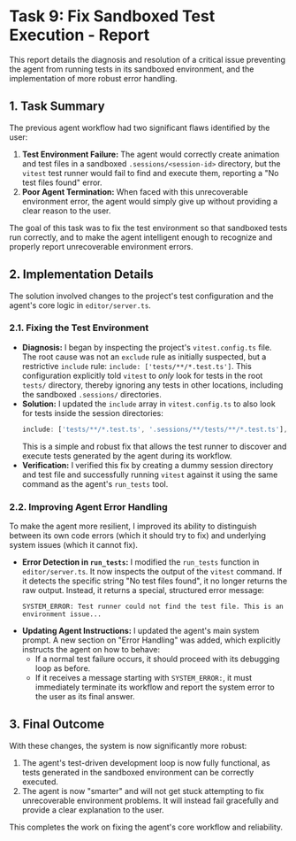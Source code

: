 # Task 9: Fix Sandboxed Test Execution - Report

This report details the diagnosis and resolution of a critical issue preventing the agent from running tests in its sandboxed environment, and the implementation of more robust error handling.

## 1. Task Summary

The previous agent workflow had two significant flaws identified by the user:

1.  **Test Environment Failure:** The agent would correctly create animation and test files in a sandboxed `.sessions/<session-id>` directory, but the `vitest` test runner would fail to find and execute them, reporting a "No test files found" error.
2.  **Poor Agent Termination:** When faced with this unrecoverable environment error, the agent would simply give up without providing a clear reason to the user.

The goal of this task was to fix the test environment so that sandboxed tests run correctly, and to make the agent intelligent enough to recognize and properly report unrecoverable environment errors.

## 2. Implementation Details

The solution involved changes to the project's test configuration and the agent's core logic in `editor/server.ts`.

### 2.1. Fixing the Test Environment

- **Diagnosis:** I began by inspecting the project's `vitest.config.ts` file. The root cause was not an `exclude` rule as initially suspected, but a restrictive `include` rule: `include: ['tests/**/*.test.ts']`. This configuration explicitly told `vitest` to _only_ look for tests in the root `tests/` directory, thereby ignoring any tests in other locations, including the sandboxed `.sessions/` directories.
- **Solution:** I updated the `include` array in `vitest.config.ts` to also look for tests inside the session directories:
  ```typescript
  include: ['tests/**/*.test.ts', '.sessions/**/tests/**/*.test.ts'],
  ```
  This is a simple and robust fix that allows the test runner to discover and execute tests generated by the agent during its workflow.
- **Verification:** I verified this fix by creating a dummy session directory and test file and successfully running `vitest` against it using the same command as the agent's `run_tests` tool.

### 2.2. Improving Agent Error Handling

To make the agent more resilient, I improved its ability to distinguish between its own code errors (which it should try to fix) and underlying system issues (which it cannot fix).

- **Error Detection in `run_tests`:** I modified the `run_tests` function in `editor/server.ts`. It now inspects the output of the `vitest` command. If it detects the specific string "No test files found", it no longer returns the raw output. Instead, it returns a special, structured error message:
  ```
  SYSTEM_ERROR: Test runner could not find the test file. This is an environment issue...
  ```
- **Updating Agent Instructions:** I updated the agent's main system prompt. A new section on "Error Handling" was added, which explicitly instructs the agent on how to behave:
  - If a normal test failure occurs, it should proceed with its debugging loop as before.
  - If it receives a message starting with `SYSTEM_ERROR:`, it must immediately terminate its workflow and report the system error to the user as its final answer.

## 3. Final Outcome

With these changes, the system is now significantly more robust:

1.  The agent's test-driven development loop is now fully functional, as tests generated in the sandboxed environment can be correctly executed.
2.  The agent is now "smarter" and will not get stuck attempting to fix unrecoverable environment problems. It will instead fail gracefully and provide a clear explanation to the user.

This completes the work on fixing the agent's core workflow and reliability.
